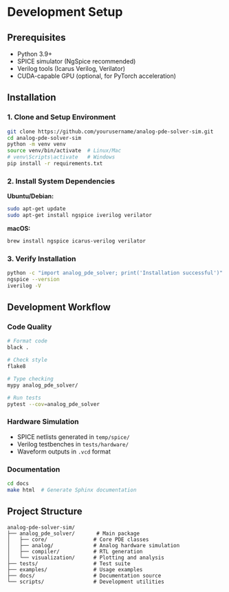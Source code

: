 # Development Setup

## Prerequisites

- Python 3.9+
- SPICE simulator (NgSpice recommended)
- Verilog tools (Icarus Verilog, Verilator)
- CUDA-capable GPU (optional, for PyTorch acceleration)

## Installation

### 1. Clone and Setup Environment

```bash
git clone https://github.com/yourusername/analog-pde-solver-sim.git
cd analog-pde-solver-sim
python -m venv venv
source venv/bin/activate  # Linux/Mac
# venv\Scripts\activate   # Windows
pip install -r requirements.txt
```

### 2. Install System Dependencies

**Ubuntu/Debian:**
```bash
sudo apt-get update
sudo apt-get install ngspice iverilog verilator
```

**macOS:**
```bash
brew install ngspice icarus-verilog verilator
```

### 3. Verify Installation

```bash
python -c "import analog_pde_solver; print('Installation successful')"
ngspice --version
iverilog -V
```

## Development Workflow

### Code Quality
```bash
# Format code
black .

# Check style
flake8

# Type checking
mypy analog_pde_solver/

# Run tests
pytest --cov=analog_pde_solver
```

### Hardware Simulation
- SPICE netlists generated in `temp/spice/`
- Verilog testbenches in `tests/hardware/`
- Waveform outputs in `.vcd` format

### Documentation
```bash
cd docs
make html  # Generate Sphinx documentation
```

## Project Structure

```
analog-pde-solver-sim/
├── analog_pde_solver/       # Main package
│   ├── core/               # Core PDE classes
│   ├── analog/             # Analog hardware simulation
│   ├── compiler/           # RTL generation
│   └── visualization/      # Plotting and analysis
├── tests/                  # Test suite
├── examples/               # Usage examples
├── docs/                   # Documentation source
└── scripts/                # Development utilities
```